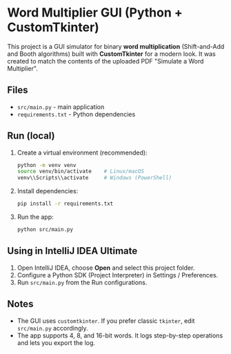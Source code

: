 # Word Multiplier GUI (Python + CustomTkinter)

This project is a GUI simulator for binary **word multiplication** (Shift-and-Add and Booth algorithms)
built with **CustomTkinter** for a modern look. It was created to match the contents of the uploaded PDF "Simulate a Word Multiplier".

## Files
- `src/main.py` - main application
- `requirements.txt` - Python dependencies

## Run (local)
1. Create a virtual environment (recommended):
   ```bash
   python -m venv venv
   source venv/bin/activate    # Linux/macOS
   venv\\Scripts\\activate     # Windows (PowerShell)
   ```
2. Install dependencies:
   ```bash
   pip install -r requirements.txt
   ```
3. Run the app:
   ```bash
   python src/main.py
   ```

## Using in IntelliJ IDEA Ultimate
1. Open IntelliJ IDEA, choose **Open** and select this project folder.
2. Configure a Python SDK (Project Interpreter) in Settings / Preferences.
3. Run `src/main.py` from the Run configurations.

## Notes
- The GUI uses `customtkinter`. If you prefer classic `tkinter`, edit `src/main.py` accordingly.
- The app supports 4, 8, and 16-bit words. It logs step-by-step operations and lets you export the log.
